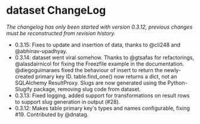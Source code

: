 # dataset ChangeLog

*The changelog has only been started with version 0.3.12, previous
changes must be reconstructed from revision history.*

* 0.3.15: Fixes to update and insertion of data, thanks to @cli248
  and @abhinav-upadhyay.
* 0.3.14: dataset went viral somehow. Thanks to @gtsafas for
  refactorings, @alasdairnicol for fixing the Freezfile example in 
  the documentation. @diegoguimaraes fixed the behaviour of insert to
  return the newly-created primary key ID. table.find_one() now
  returns a dict, not an SQLAlchemy ResultProxy. Slugs are now generated
  using the Python-Slugify package, removing slug code from dataset. 
* 0.3.13: Fixed logging, added support for transformations on result
  rows to support slug generation in output (#28).
* 0.3.12: Makes table primary key's types and names configurable, fixing
  #19. Contributed by @dnatag.
